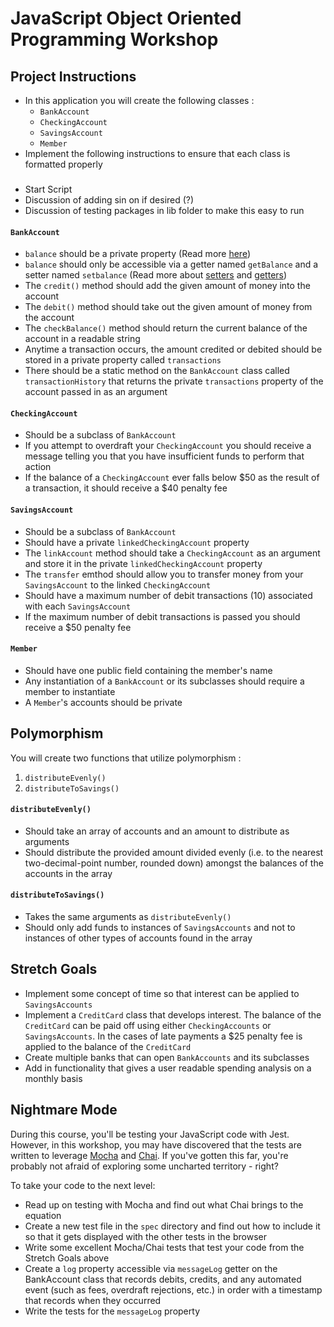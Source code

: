# JavaScript Object Oriented Programming Workshop

## Project Instructions

* In this application you will create the following classes :
  * `BankAccount`
  * `CheckingAccount`
  * `SavingsAccount`
  * `Member`
* Implement the following instructions to ensure that each class is formatted properly


###
* Start Script
* Discussion of adding sin on if desired (?)
* Discussion of testing packages in lib folder to make this easy to run

#### `BankAccount`
* `balance` should be a private property (Read more [here](https://developer.mozilla.org/en-US/docs/Web/JavaScript/Reference/Classes/Private_class_fields))
* `balance` should only be accessible via a getter named `getBalance` and a setter named `setbalance` (Read more about [setters](https://developer.mozilla.org/en-US/docs/Web/JavaScript/Reference/Functions/set) and [getters](https://developer.mozilla.org/en-US/docs/Web/JavaScript/Reference/Functions/get))
* The `credit()` method should add the given amount of money into the account
* The `debit()` method should take out the given amount of money from the account
* The `checkBalance()` method should return the current balance of the account in a readable string
* Anytime a transaction occurs, the amount credited or debited should be stored in a private property called `transactions`
* There should be a static method on the `BankAccount` class called `transactionHistory` that returns the private `transactions` property of the account passed in as an argument

#### `CheckingAccount`
* Should be a subclass of `BankAccount`
* If you attempt to overdraft your `CheckingAccount` you should receive a message telling you that you have insufficient funds to perform that action
* If the balance of a `CheckingAccount` ever falls below $50 as the result of a transaction, it should receive a $40 penalty fee

#### `SavingsAccount`
* Should be a subclass of `BankAccount`
* Should have a private `linkedCheckingAccount` property
* The `linkAccount` method should take a `CheckingAccount` as an argument and store it in the private `linkedCheckingAccount` property
* The `transfer` emthod should allow you to transfer money from your `SavingsAccount` to the linked `CheckingAccount`
* Should have a maximum number of debit transactions (10) associated with each `SavingsAccount`
* If the maximum number of debit transactions is passed you should receive a $50 penalty fee

#### `Member`
* Should have one public field containing the member's name
* Any instantiation of a `BankAccount` or its subclasses should require a member to instantiate
* A `Member`'s accounts should be private

## Polymorphism

You will create two functions that utilize polymorphism :
1. `distributeEvenly()`
1. `distributeToSavings()`

#### `distributeEvenly()`
* Should take an array of accounts and an amount to distribute as arguments
* Should distribute the provided amount divided evenly (i.e. to the nearest two-decimal-point number, rounded down) amongst the balances of the accounts in the array
#### `distributeToSavings()`
* Takes the same arguments as `distributeEvenly()`
* Should only add funds to instances of `SavingsAccounts` and not to instances of other types of accounts found in the array

## Stretch Goals
* Implement some concept of time so that interest can be applied to `SavingsAccounts`
* Implement a `CreditCard` class that develops interest. The balance of the `CreditCard` can be paid off using either `CheckingAccounts` or `SavingsAccounts`. In the cases of late payments a $25 penalty fee is applied to the balance of the `CreditCard`
* Create multiple banks that can open `BankAccounts` and its subclasses
* Add in functionality that gives a user readable spending analysis on a monthly basis

## Nightmare Mode

During this course, you'll be testing your JavaScript code with Jest.  However, in this workshop, you may have discovered that the tests are written to leverage [Mocha](https://mochajs.org) and [Chai](https://www.chaijs.com/). If you've gotten this far, you're probably not afraid of exploring some uncharted territory - right?  

To take your code to the next level:
* Read up on testing with Mocha and find out what Chai brings to the equation
* Create a new test file in the `spec` directory and find out how to include it so that it gets displayed with the other tests in the browser
* Write some excellent Mocha/Chai tests that test your code from the Stretch Goals above
* Create a `log` property accessible via `messageLog` getter on the BankAccount class that records debits, credits, and any automated event (such as fees, overdraft rejections, etc.) in order with a timestamp that records when they occurred
* Write the tests for the `messageLog` property
